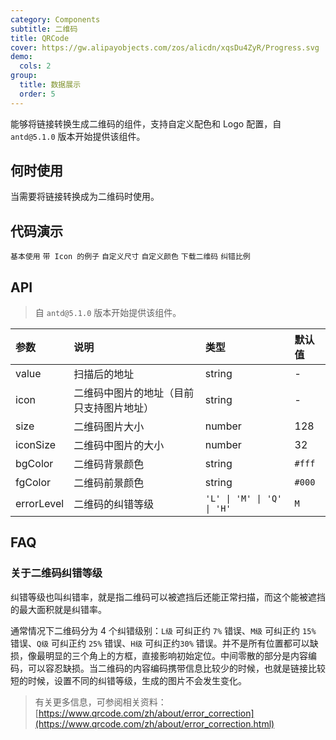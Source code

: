 ```yaml
---
category: Components
subtitle: 二维码
title: QRCode
cover: https://gw.alipayobjects.com/zos/alicdn/xqsDu4ZyR/Progress.svg
demo:
  cols: 2
group:
  title: 数据展示
  order: 5
---
```


能够将链接转换生成二维码的组件，支持自定义配色和 Logo 配置，自 `antd@5.1.0` 版本开始提供该组件。

<Alert message="若二维码无法扫码识别，可能是因为链接地址过长导致像素过于密集，可以通过 `size` 配置二维码更大，或者通过短链接服务等方式将链接变短。"></Alert>

## 何时使用

当需要将链接转换成为二维码时使用。

## 代码演示

<!-- prettier-ignore -->
<code src="./demo/base.tsx">基本使用</code>
<code src="./demo/icon.tsx">带 Icon 的例子</code>
<code src="./demo/customSize.tsx">自定义尺寸</code>
<code src="./demo/customColor.tsx">自定义颜色</code>
<code src="./demo/download.tsx">下载二维码</code>
<code src="./demo/errorlevel.tsx">纠错比例</code>

## API

> 自 `antd@5.1.0` 版本开始提供该组件。

| 参数       | 说明                                     | 类型                        | 默认值 |
| :--------- | :--------------------------------------- | :-------------------------- | :----- |
| value      | 扫描后的地址                             | string                      | -      |
| icon       | 二维码中图片的地址（目前只支持图片地址） | string                      | -      |
| size       | 二维码图片大小                           | number                      | 128    |
| iconSize   | 二维码中图片的大小                       | number                      | 32     |
| bgColor    | 二维码背景颜色                           | string                      | `#fff` |
| fgColor    | 二维码前景颜色                           | string                      | `#000` |
| errorLevel | 二维码的纠错等级                         | `'L' \| 'M' \| 'Q' \| 'H' ` | `M`    |

## FAQ

### 关于二维码纠错等级

纠错等级也叫纠错率，就是指二维码可以被遮挡后还能正常扫描，而这个能被遮挡的最大面积就是纠错率。

通常情况下二维码分为 4 个纠错级别：`L级` 可纠正约 `7%` 错误、`M级` 可纠正约 `15%` 错误、`Q级` 可纠正约 `25%` 错误、`H级` 可纠正约`30%` 错误。并不是所有位置都可以缺损，像最明显的三个角上的方框，直接影响初始定位。中间零散的部分是内容编码，可以容忍缺损。当二维码的内容编码携带信息比较少的时候，也就是链接比较短的时候，设置不同的纠错等级，生成的图片不会发生变化。

> 有关更多信息，可参阅相关资料：[https://www.qrcode.com/zh/about/error_correction](https://www.qrcode.com/zh/about/error_correction.html)
